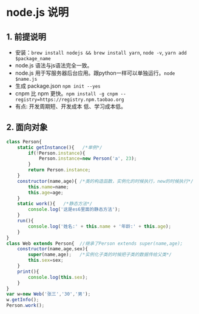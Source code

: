 # node.js 说明
## 1. 前提说明
- 安装：`brew install nodejs && brew install yarn`, `node -v`, `yarn add $package_name`
- node.js 语法与js语法完全一致。
- node.js 用于写服务器后台应用。跟python一样可以单独运行。`node $name.js`
- 生成 package.json `npm init --yes` 
- cnpm 比 npm 更快。`npm install -g cnpm --registry=https://registry.npm.taobao.org`
- 有点: 开发周期短、开发成本 低、学习成本低。
## 2. 面向对象
```javascript
class Person{
    static getInstance(){   /*单例*/
        if(!Person.instance){
            Person.instance=new Person('a', 23);
        }
        return Person.instance;
    }
    constructor(name,age){ /*类的构造函数，实例化的时候执行，new的时候执行*/
        this.name=name;
        this.age=age;
    }
    static work(){   /*静态方法*/
        console.log('这是es6里面的静态方法');
    }
    run(){
        console.log('姓名:' + this.name + '年龄:' + this.age);
    }
}
class Web extends Person{  //继承了Person extends super(name,age);
    constructor(name,age,sex){
        super(name,age);   /*实例化子类的时候把子类的数据传给父类*/
        this.sex=sex;
    }
    print(){
        console.log(this.sex);
    }
}
var w=new Web('张三','30','男');
w.getInfo();
Person.work();
```





